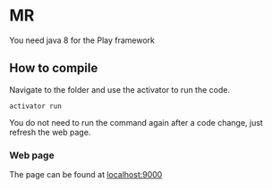 # MR

You need java 8 for the Play framework

## How to compile
Navigate to the folder and use the activator to run the code.
```
activator run
```

You do not need to run the command again after a code change, just refresh the web page. 

### Web page
The page can be found at [localhost:9000](http://localhost:9000)
